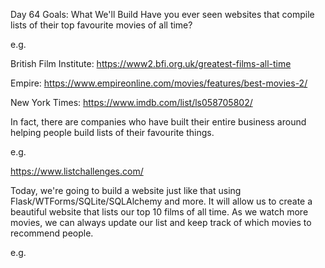 Day 64 Goals: What We'll Build
Have you ever seen websites that compile lists of their top favourite movies of all time?

e.g.

British Film Institute: https://www2.bfi.org.uk/greatest-films-all-time

Empire: https://www.empireonline.com/movies/features/best-movies-2/

New York Times: https://www.imdb.com/list/ls058705802/

In fact, there are companies who have built their entire business around helping people build lists of their favourite things.

e.g.

https://www.listchallenges.com/

Today, we're going to build a website just like that using Flask/WTForms/SQLite/SQLAlchemy and more. It will allow us to create a beautiful website that lists our top 10 films of all time. As we watch more movies, we can always update our list and keep track of which movies to recommend people.

e.g.

